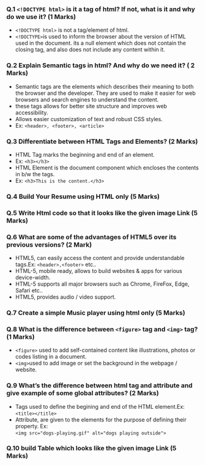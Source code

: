 ### Q.1 `<!DOCTYPE html>` is it a tag of html? If not, what is it and why do we use it? (1 Marks)
- `<!DOCTYPE html>` is not a tag/element of html.
- `<!DOCTYPE>`is used to inform the browser about the version of HTML used in the document. its a null element which does not contain the closing tag, and also does not include any content within it. 
### Q.2 Explain Semantic tags in html? And why do we need it? ( 2 Marks)
- Semantic tags are the elements which describes their meaning to both the browser and the developer. They are used to make it easier for web browsers and search engines to understand the content.
- these tags allows for better site structure and improves web accessibility.
- Allows easier customization of text and robust CSS styles.
- Ex: `<header>, <footer>, <article>`

### Q.3 Differentiate between HTML Tags and Elements? (2 Marks)
- HTML Tag marks the beginning and end of an element.
- Ex: `<h3></h3>`
- HTML Element is the document component which encloses the contents in b/w the tags.
- Ex: `<h3>This is the content.</h3>`

### Q.4 Build Your Resume using HTML only (5 Marks)


### Q.5 Write Html code so that it looks like the given image Link (5 Marks)

### Q.6 What are some of the advantages of HTML5 over its previous versions? (2 Mark)
- HTML5, can easily access the content and provide understandable tags.Ex: `<header>,<footer>` etc..
- HTML-5, mobile ready, allows to build websites & apps for various device-width.
- HTML-5 supports all major browsers such as Chrome, FireFox, Edge, Safari etc..
- HTML5, provides audio / video support.

### Q.7 Create a simple Music player using html only (5 Marks)

### Q.8 What is the difference between `<figure>` tag and `<img>` tag? (1 Marks)
- `<figure>` used to add self-contained content like illustrations, photos or codes listing in a document.
- `<img>`used to add image or set the background in the webpage / website.

### Q.9 What’s the difference between html tag and attribute and give example of some global attributes? (2 Marks)
- Tags used to define the begining and end of the HTML element.Ex: `<title></title>`
- Attribute, are given to the elements for the purpose of defining their property. Ex: 	
`<img src="dogs-playing.gif" alt="dogs playing outside">`

### Q.10 build Table which looks like the given image Link (5 Marks)